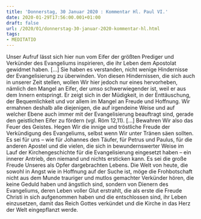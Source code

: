 ```yaml
---
title: 'Donnerstag, 30 Januar 2020 : Kommentar Hl. Paul VI.'
date: 2020-01-29T17:56:00.001+01:00
draft: false
url: /2020/01/donnerstag-30-januar-2020-kommentar-hl.html
tags: 
- MEDITATIO
---
```


Unser Aufruf lässt sich hier nun vom Eifer der größten Prediger und Verkünder des Evangeliums inspirieren, die ihr Leben dem Apostolat gewidmet haben. \[…\] Sie haben es verstanden, nicht wenige Hindernisse der Evangelisierung zu überwinden. Von diesen Hindernissen, die sich auch in unserer Zeit stellen, wollen Wir hier jedoch nur eines hervorheben, nämlich den Mangel an Eifer, der umso schwerwiegender ist, weil er aus dem Innern entspringt. Er zeigt sich in der Müdigkeit, in der Enttäuschung, der Bequemlichkeit und vor allem im Mangel an Freude und Hoffnung. Wir ermahnen deshalb alle diejenigen, die auf irgendeine Weise und auf welcher Ebene auch immer mit der Evangelisierung beauftragt sind, gerade den geistlichen Eifer zu fördern (vgl. Röm 12,11). \[…\] Bewahren Wir also das Feuer des Geistes. Hegen Wir die innige und tröstliche Freude der Verkündigung des Evangeliums, selbst wenn Wir unter Tränen säen sollten. Es sei für uns – wie für Johannes den Täufer, für Petrus und Paulus, für die anderen Apostel und die vielen, die sich in bewundernswerter Weise im Lauf der Kirchengeschichte für die Evangelisierung eingesetzt haben – ein innerer Antrieb, den niemand und nichts ersticken kann. Es sei die große Freude Unseres als Opfer dargebrachten Lebens. Die Welt von heute, die sowohl in Angst wie in Hoffnung auf der Suche ist, möge die Frohbotschaft nicht aus dem Munde trauriger und mutlos gemachter Verkünder hören, die keine Geduld haben und ängstlich sind, sondern von Dienern des Evangeliums, deren Leben voller Glut erstrahlt, die als erste die Freude Christi in sich aufgenommen haben und die entschlossen sind, ihr Leben einzusetzen, damit das Reich Gottes verkündet und die Kirche in das Herz der Welt eingepflanzt werde.